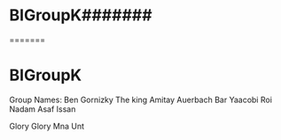 # BIGroupK#######
=======
# BIGroupK #
Group Names:
Ben Gornizky The king
Amitay Auerbach
Bar Yaacobi
Roi Nadam
Asaf Issan


Glory Glory Mna Unt
